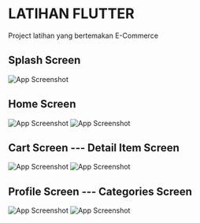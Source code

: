 # LATIHAN FLUTTER

Project latihan yang bertemakan E-Commerce

## Splash Screen

![App Screenshot](previews/splash_screen.jpg)

##  Home Screen
![App Screenshot](previews/home_screen.jpg)
![App Screenshot](previews/home_screen(2).jpg)

## Cart Screen --- Detail Item Screen

![App Screenshot](previews/cart_screen.jpg)
![App Screenshot](previews/itemDetail_screen.jpg)

## Profile Screen --- Categories Screen

![App Screenshot](previews/profile_screen.jpg)
![App Screenshot](previews/categories_screen.jpg)

